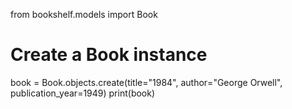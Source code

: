 from bookshelf.models import Book

# Create a Book instance
book = Book.objects.create(title="1984", author="George Orwell", publication_year=1949)
print(book)
